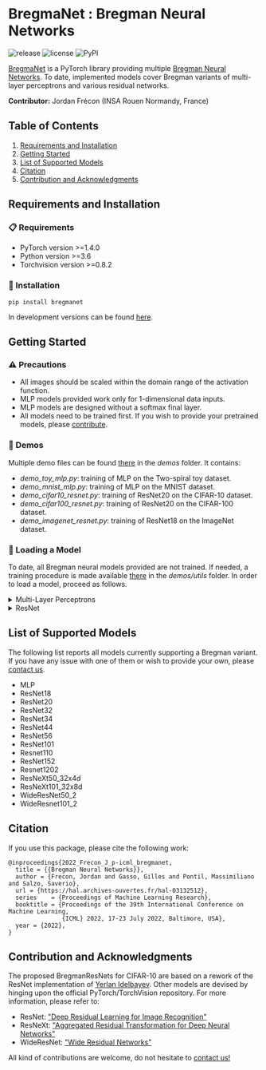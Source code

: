 # BregmaNet : Bregman Neural Networks

![release](https://img.shields.io/github/v/release/JordanFrecon/bregmanet?include_prereleases)
![license](https://img.shields.io/github/license/JordanFrecon/bregmanet)
![PyPI](https://img.shields.io/pypi/v/bregmanet)

[BregmaNet](https://github.com/JordanFrecon/bregmanet) is a PyTorch library providing multiple [Bregman Neural Networks](https://jordan-frecon.com/download/2022_Frecon_J_p-icml_bnn.pdf).
To date, implemented models cover Bregman variants of multi-layer perceptrons and various residual networks.


**Contributor:** Jordan Frécon (INSA Rouen Normandy, France)

## Table of Contents

1. [Requirements and Installation](#Requirements-and-Installation)
2. [Getting Started](#Getting-Started)
3. [List of Supported Models](#List-of-Supported-Models)
4. [Citation](#Citation)
5. [Contribution and Acknowledgments](#Contribution-and-Acknowledgments)



## Requirements and Installation

### :clipboard: Requirements

- PyTorch version >=1.4.0
- Python version >=3.6
- Torchvision version >=0.8.2


### :hammer: Installation

```
pip install bregmanet
```

In development versions can be found [here](https://test.pypi.org/project/bregmanet/).

## Getting Started

###  :warning: Precautions

* All images should be scaled within the domain range of the activation function.
* MLP models provided work only for 1-dimensional data inputs.
* MLP models are designed without a softmax final layer.
* All models need to be trained first. If you wish to provide your pretrained models, please [contribute](#Contribution-and-Acknowledgments).

### :rocket: Demos

Multiple demo files can be found [there](https://github.com/JordanFrecon/bregmanet) in the *demos* folder. It contains:
- *demo_toy_mlp.py*: training of MLP on the Two-spiral toy dataset.
- *demo_mnist_mlp.py*: training of MLP on the MNIST dataset.
- *demo_cifar10_resnet.py*: training of ResNet20 on the CIFAR-10 dataset.
- *demo_cifar100_resnet.py*: training of ResNet20 on the CIFAR-100 dataset.
- *demo_imagenet_resnet.py*: training of ResNet18 on the ImageNet dataset.



###  :page_with_curl: Loading a Model

To date, all Bregman neural models provided are not trained.
If needed, a training procedure is made available [there](https://github.com/JordanFrecon/bregmanet/) in the *demos/utils* folder.
In order to load a model, proceed as follows.

<details><summary>Multi-Layer Perceptrons</summary><p>

For a *sigmoid*-based MLP with 
- a linear input accepting 1d tensors of size 1024
- 3 hidden layers of size (1024, 1024, 512)
- a linear output layer mapping to 1d tensors of size 10

```python
import bregmanet
model = bregmanet.MLP(activation='sigmoid', num_neurons=[1024, 1024, 512], input_dim=1024, output_dim=10)
```
</p></details>

<details><summary>ResNet</summary><p>

For a BregmanResNet20 with SoftPlus activation function:

```python
import bregmanet
model = bregmanet.bresnet20(activation='softplus')
```

</p></details>


## List of Supported Models

The following list reports all models currently supporting a Bregman variant. 
If you have any issue with one of them or wish to provide your own, please [contact us](mailto:jordan.frecon@gmail.com).

- MLP
- ResNet18
- ResNet20
- ResNet32
- ResNet34
- ResNet44
- ResNet56
- ResNet101
- Resnet110
- ResNet152
- Resnet1202
- ResNeXt50_32x4d
- ResNeXt101_32x8d
- WideResNet50_2
- WideResnet101_2


## Citation

If you use this package, please cite the following work:

```
@inproceedings{2022_Frecon_J_p-icml_bregmanet,
  title = {{Bregman Neural Networks}},
  author = {Frecon, Jordan and Gasso, Gilles and Pontil, Massimiliano and Salzo, Saverio},
  url = {https://hal.archives-ouvertes.fr/hal-03132512},
  series    = {Proceedings of Machine Learning Research},
  booktitle = {Proceedings of the 39th International Conference on Machine Learning,
               {ICML} 2022, 17-23 July 2022, Baltimore, USA},
  year = {2022},
}

```


## Contribution and Acknowledgments

The proposed BregmanResNets for CIFAR-10 are based on a rework of the ResNet implementation of [Yerlan Idelbayev](https://github.com/akamaster/pytorch_resnet_cifar10).
Other models are devised by hinging upon the official PyTorch/TorchVision repository. For more information, please refer to:
- ResNet: ["Deep Residual Learning for Image Recognition"](https://arxiv.org/pdf/1512.03385.pdf) 
- ResNeXt: ["Aggregated Residual Transformation for Deep Neural Networks"](https://arxiv.org/pdf/1611.05431.pdf)
- WideResNet: ["Wide Residual Networks"](https://arxiv.org/pdf/1605.07146.pdf)

All kind of contributions are welcome, do not hesitate to [contact us!](mailto:jordan.frecon@gmail.com)
